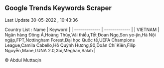 

## Google Trends Keywords Scraper 
 
Last Update 30-05-2022 , 10:43:36

Country List :
 Name  | Keyword |
| ------------- | ------------- |
| VIETNAM | Ngân hàng Đông Á,Hoàng Thùy,Vải thiều,Tết Đoan Ngọ,Son ye-jin,Hà Nội ngập,FPT,Nottingham Forest,Đại học Quốc tế,UEFA Champions League,Camila Cabello,Hồ Quỳnh Hương,90,Doãn Chí Kiên,Filip Nguyễn,Mane,LUNA 2.0,Xoi,Meghan,Salah |



© Abdul Muttaqin 
